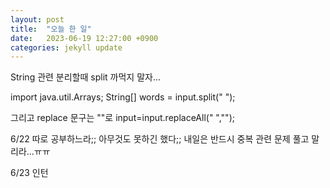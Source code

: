 ```yaml
---
layout: post
title:  "오늘 한 일"
date:   2023-06-19 12:27:00 +0900
categories: jekyll update
---
```

String 관련 분리할때 split 까먹지 말자...

import java.util.Arrays;
String[] words = input.split(" ");

그리고 replace 문구는 ""로
input=input.replaceAll(" ","");

6/22
따로 공부하느라;; 아무것도 못하긴 했다;;
내일은 반드시 중복 관련 문제 풀고 말리라...ㅠㅠ

6/23
인턴